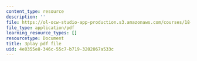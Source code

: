 ```yaml
---
content_type: resource
description: ''
file: https://ol-ocw-studio-app-production.s3.amazonaws.com/courses/18-06sc-linear-algebra-fall-2011/4e0355e8346c55c7b7193202067a533c_S8DQZjE4V8U.pdf
file_type: application/pdf
learning_resource_types: []
resourcetype: Document
title: 3play pdf file
uid: 4e0355e8-346c-55c7-b719-3202067a533c
---
```

